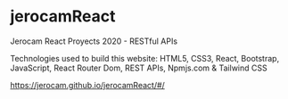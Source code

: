 # jerocamReact

Jerocam React Proyects 2020 - RESTful APIs

Technologies used to build this website: HTML5, CSS3, React, Bootstrap, JavaScript, React Router Dom, REST APIs, Npmjs.com & Tailwind CSS
 
 https://jerocam.github.io/jerocamReact/#/
